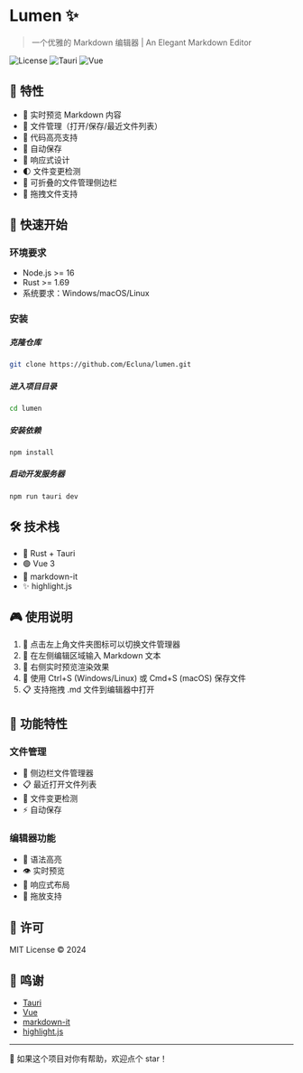 # Lumen ✨

> 一个优雅的 Markdown 编辑器 | An Elegant Markdown Editor

![License](https://img.shields.io/badge/license-MIT-blue.svg)
![Tauri](https://img.shields.io/badge/Tauri-1.5-brightgreen.svg)
![Vue](https://img.shields.io/badge/Vue-3-green.svg)

## 🌟 特性

- 📝 实时预览 Markdown 内容
- 💾 文件管理（打开/保存/最近文件列表）
- 🎨 代码高亮支持
- 🔄 自动保存
- 📱 响应式设计
- 🌓 文件变更检测
- 📂 可折叠的文件管理侧边栏
- 🎯 拖拽文件支持

## 🚀 快速开始

### 环境要求

- Node.js >= 16
- Rust >= 1.69
- 系统要求：Windows/macOS/Linux

### 安装
##### 克隆仓库
```bash
git clone https://github.com/Ecluna/lumen.git
```
##### 进入项目目录
```bash
cd lumen
```
##### 安装依赖
```bash
npm install
```
##### 启动开发服务器
```bash
npm run tauri dev
```

## 🛠️ 技术栈

- 🦀 Rust + Tauri
- 🟢 Vue 3
- 📝 markdown-it
- ✨ highlight.js

## 🎮 使用说明

1. 📂 点击左上角文件夹图标可以切换文件管理器
2. 📝 在左侧编辑区域输入 Markdown 文本
3. 👀 右侧实时预览渲染效果
4. 💾 使用 Ctrl+S (Windows/Linux) 或 Cmd+S (macOS) 保存文件
5. 📋 支持拖拽 .md 文件到编辑器中打开

## 🎯 功能特性

### 文件管理
- 📂 侧边栏文件管理器
- 📋 最近打开文件列表
- 🔄 文件变更检测
- ⚡ 自动保存

### 编辑器功能
- 🎨 语法高亮
- 👁️ 实时预览
- 📱 响应式布局
- 🎯 拖放支持

## 📜 许可

MIT License © 2024

## 🙏 鸣谢

- [Tauri](https://tauri.app)
- [Vue](https://vuejs.org)
- [markdown-it](https://github.com/markdown-it/markdown-it)
- [highlight.js](https://highlightjs.org)

---

🌟 如果这个项目对你有帮助，欢迎点个 star！
